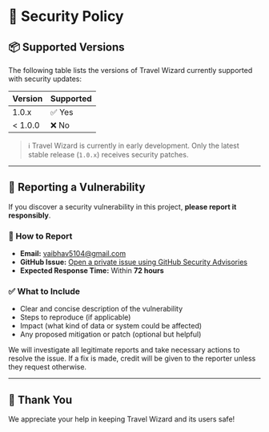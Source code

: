 # 🔐 Security Policy

## 📦 Supported Versions

The following table lists the versions of Travel Wizard currently supported with security updates:

| Version  | Supported          |
|----------|--------------------|
| 1.0.x    | ✅ Yes              |
| < 1.0.0  | ❌ No               |

> ℹ️ Travel Wizard is currently in early development. Only the latest stable release (`1.0.x`) receives security patches.

---

## 🚨 Reporting a Vulnerability

If you discover a security vulnerability in this project, **please report it responsibly**.

### 🔁 How to Report

- **Email:** [vaibhav5104@gmail.com](mailto:vaibhav5104@gmail.com)
- **GitHub Issue:** [Open a private issue using GitHub Security Advisories](https://github.com/vaibhav5104/travelwizard/security/advisories)
- **Expected Response Time:** Within **72 hours**

### ✅ What to Include

- Clear and concise description of the vulnerability
- Steps to reproduce (if applicable)
- Impact (what kind of data or system could be affected)
- Any proposed mitigation or patch (optional but helpful)

We will investigate all legitimate reports and take necessary actions to resolve the issue. If a fix is made, credit will be given to the reporter unless they request otherwise.

---

## 🙏 Thank You

We appreciate your help in keeping Travel Wizard and its users safe!


